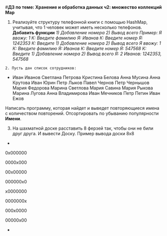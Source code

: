 #**ДЗ по теме: Хранение и обработка данных ч2: множество коллекций Map**

   1. Реализуйте структуру телефонной книги с помощью HashMap, учитывая, что 1 человек может иметь несколько телефонов.
    **Добавить функции** *1) Добавление номера
    2) Вывод всего
    Пример:
    Я ввожу: 1
    К: Введите фамилию
    Я: Иванов
    К: Введите номер
    Я: 1242353
    К: Введите 1) Добавление номера
    2) Вывод всего
    Я ввожу: 1
    К: Введите фамилию
    Я: Иванов
    К: Введите номер
    Я: 547568
    К: Введите 1) Добавление номера
    2) Вывод всего
    Я: 2
    Иванов: 1242353, 547568*

    2. Пусть дан список сотрудников: 
    
*   Иван Иванов
    Светлана Петрова
    Кристина Белова
    Анна Мусина
    Анна Крутова
    Иван Юрин
    Петр Лыков
    Павел Чернов
    Петр Чернышов
    Мария Федорова
    Марина Светлова
    Мария Савина
    Мария Рыкова
    Марина Лугова
    Анна Владимирова
    Иван Мечников
    Петр Петин
    Иван Ежов 

Написать программу, которая найдет и выведет повторяющиеся имена с количеством повторений.
Отсортировать по убыванию популярности **Имени**.

  3.  На шахматной доске расставить 8 ферзей так, чтобы они не били друг друга. И вывести Доску. Пример вывода доски 8x8

*
0x000000

0000x000

00x00000

000000x0

x0000000

0000000x

000x0000

00000x00

*
